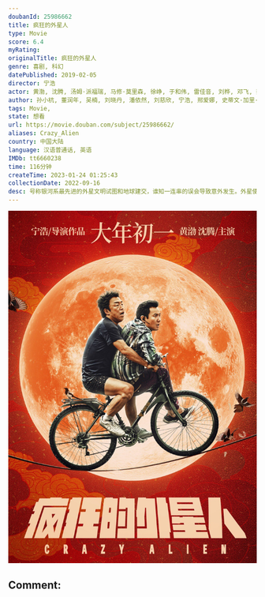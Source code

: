 ```yaml
---
doubanId: 25986662
title: 疯狂的外星人
type: Movie
score: 6.4
myRating: 
originalTitle: 疯狂的外星人
genre: 喜剧, 科幻
datePublished: 2019-02-05
director: 宁浩
actor: 黄渤, 沈腾, 汤姆·派福瑞, 马修·莫里森, 徐峥, 于和伟, 雷佳音, 刘桦, 邓飞, 蔡明凯, 王戈, 凯特·纳尔逊, 王砚伟, 呲路, 罗恩·斯穆安伯格, 丹尼尔·休·凯利, 刘十六, 柯南·何裴, 刘洋, 安得路, 杨山, 暗真, 米娅·迪奥普, 大卫·雷登, 慕晓博, undefined
author: 孙小杭, 董润年, 吴楠, 刘晓丹, 潘依然, 刘慈欣, 宁浩, 邢爱娜, 史蒂文·加里·班克斯
tags: Movie, 
state: 想看
url: https://movie.douban.com/subject/25986662/
aliases: Crazy_Alien
country: 中国大陆
language: 汉语普通话, 英语
IMDb: tt6660238
time: 116分钟
createTime: 2023-01-24 01:25:43
collectionDate: 2022-09-16
desc: 号称银河系最先进的外星文明试图和地球建交，谁知一连串的误会导致意外发生。外星使者的飞船坠入大气层，最终摔在了中国某市的世界公园中。靠耍猴戏为生的耿浩（黄渤饰）和酒贩子好友大飞（沈腾饰）把受伤的外星...
---
```


![image](assets/p2541901817.jpg)

Comment: 
---

